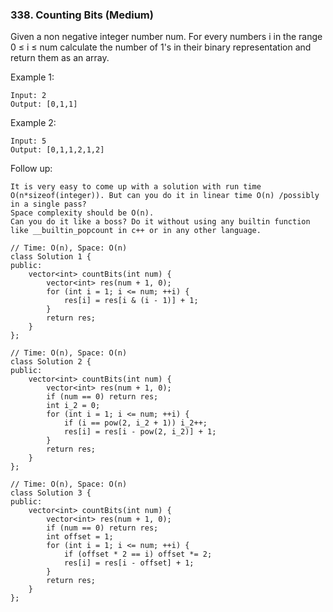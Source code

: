 ### 338. Counting Bits (Medium)

Given a non negative integer number num. For every numbers i in the range 0 ≤ i ≤ num calculate the number of 1's in their binary representation and return them as an array.

Example 1:

```
Input: 2
Output: [0,1,1]
```
Example 2:

```
Input: 5
Output: [0,1,1,2,1,2]
```
Follow up:

```
It is very easy to come up with a solution with run time O(n*sizeof(integer)). But can you do it in linear time O(n) /possibly in a single pass?
Space complexity should be O(n).
Can you do it like a boss? Do it without using any builtin function like __builtin_popcount in c++ or in any other language.
```
```
// Time: O(n), Space: O(n)
class Solution 1 {
public:
    vector<int> countBits(int num) {
        vector<int> res(num + 1, 0);
        for (int i = 1; i <= num; ++i) {
            res[i] = res[i & (i - 1)] + 1;
        }
        return res;
    }
};

// Time: O(n), Space: O(n)
class Solution 2 {
public:
    vector<int> countBits(int num) {
        vector<int> res(num + 1, 0);
        if (num == 0) return res;
        int i_2 = 0;
        for (int i = 1; i <= num; ++i) {
            if (i == pow(2, i_2 + 1)) i_2++;
            res[i] = res[i - pow(2, i_2)] + 1;
        }
        return res;
    }
};

// Time: O(n), Space: O(n)
class Solution 3 {
public:
    vector<int> countBits(int num) {
        vector<int> res(num + 1, 0);
        if (num == 0) return res;
        int offset = 1;
        for (int i = 1; i <= num; ++i) {
            if (offset * 2 == i) offset *= 2;
            res[i] = res[i - offset] + 1;
        }
        return res;
    }
};
```
